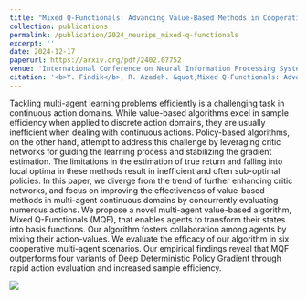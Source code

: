 ```yaml
---
title: "Mixed Q-Functionals: Advancing Value-Based Methods in Cooperative MARL with Continuous Action Domains <b>(Under Review)</b>"
collection: publications
permalink: /publication/2024_neurips_mixed-q-functionals
excerpt: ''
date: 2024-12-17
paperurl: https://arxiv.org/pdf/2402.07752
venue: 'International Conference on Neural Information Processing Systems (NeurIPS) <b>(Under Review)</b>'
citation: '<b>Y. Findik</b>, R. Azadeh. &quot;Mixed Q-Functionals: Advancing Value-Based Methods in Cooperative MARL with Continuous Action Domains.&quot; <i>arXiv preprint arXiv:2402.07752, February 2024</i>.'
---
```


Tackling multi-agent learning problems efficiently is a challenging task in continuous action domains. While value-based algorithms excel in sample efficiency when applied to discrete action domains, they are usually inefficient when dealing with continuous actions. Policy-based algorithms, on the other hand, attempt to address this challenge by leveraging critic networks for guiding the learning process and stabilizing the gradient estimation. The limitations in the estimation of true return and falling into local optima in these methods result in inefficient and often sub-optimal policies. In this paper, we diverge from the trend of further enhancing critic networks, and focus on improving the effectiveness of value-based methods in multi-agent continuous domains by concurrently evaluating numerous actions. We propose a novel multi-agent value-based algorithm, Mixed Q-Functionals (MQF), that enables agents to transform their states into basis functions. Our algorithm fosters collaboration among agents by mixing their action-values. We evaluate the efficacy of our algorithm in six cooperative multi-agent scenarios. Our empirical findings reveal that MQF outperforms four variants of Deep Deterministic Policy Gradient through rapid action evaluation and increased sample efficiency.

<img src="../../images/mixed-qf_neurips.png">
